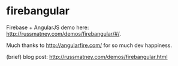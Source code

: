 firebangular
============

Firebase + AngularJS demo here: http://russmatney.com/demos/firebangular/#/. 

Much thanks to http://angularfire.com/ for so much dev happiness.

(brief) blog post: http://russmatney.com/demos/firebangular.html
